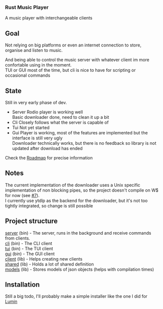 ### Rust Music Player

A music player with interchangeable clients

## Goal

Not relying on big platforms or even an internet connection to store, organise and listen to music.

And being able to control the music server with whatever client im more confortable using in the moment.  
TUI or GUI most of the time, but cli is nice to have for scripting or occasional commands

## State
Still in very early phase of dev.

- Server
    Rodio player is working well  
    Basic downloader done, need to clean it up a bit
- Cli
  Closely follows what the server is capable of
- Tui
  Not yet started
- Gui
  Player is working, most of the features are implemented but the interface is still very ugly  
  Downloader technically works, but there is no feedback so library is not updated after download has ended

Check the [Roadmap](./roadmap.md) for precise information

## Notes
The current implementation of the downloader uses a Unix specific implementation of non blocking pipes, so the project doesn't compile on W$ for now (see [#7](https://github.com/bowarc/rmp/issues/7)).  
I currently use ytdlp as the backend for the downloader, but it's not too tightly integrated, so change is still possible

## Project structure
[server](/server/README.md) (bin) - The server, runs in the background and receive commands from clients.  
[cli](/cli/README.md) (bin) - The CLI client  
[tui](/tui/README.md) (bin) - The TUI client  
[gui](/gui/README.md) (bin) - The GUI client  
[client](./client) (lib) - Helps creating new clients  
[shared](/shared/README.md) (lib) - Holds a lot of shared definition  
[models](./models) (lib) - Stores models of json objects (helps with compilation times)  

## Installation

Still a big todo, I'll probably make a simple installer like the one I did for [Lumin](https://github.com/bowarc/lumin)



